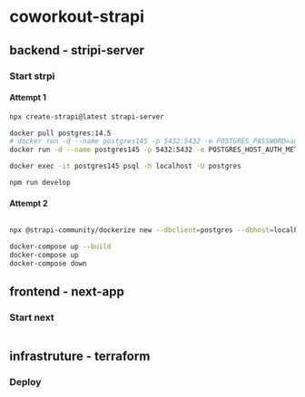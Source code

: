 # coworkout-strapi

## backend - stripi-server

### Start strpi

#### Attempt 1

```bash
npx create-strapi@latest strapi-server

docker pull postgres:14.5
# docker run -d --name postgres145 -p 5432:5432 -e POSTGRES_PASSWORD=admin postgres:14.5
docker run -d --name postgres145 -p 5432:5432 -e POSTGRES_HOST_AUTH_METHOD=trust postgres:14.5

docker exec -it postgres145 psql -h localhost -U postgres

npm run develop

```

#### Attempt 2

```bash

npx @strapi-community/dockerize new --dbclient=postgres --dbhost=localhost --dbport=5432 --dbname=strapi --dbusername=strapi --dbpassword=strapi --projecttype=ts --packagemanager=npm --usecompose=true --env=both

docker-compose up --build
docker-compose up
docker-compose down
```

## frontend - next-app

### Start next

```bash
```

## infrastruture - terraform

### Deploy

```bash
```
